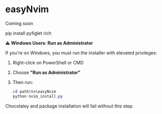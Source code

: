 # easyNvim
Coming soon




pip install pyfiglet rich



⚠️ **Windows Users: Run as Administrator**

If you're on Windows, you must run the installer with elevated privileges:

1. Right-click on PowerShell or CMD
2. Choose **"Run as Administrator"**
3. Then run:

    ```powershell
    cd path\to\easyNvim
    python nvim_install.py
    ```

Chocolatey and package installation will fail without this step.
